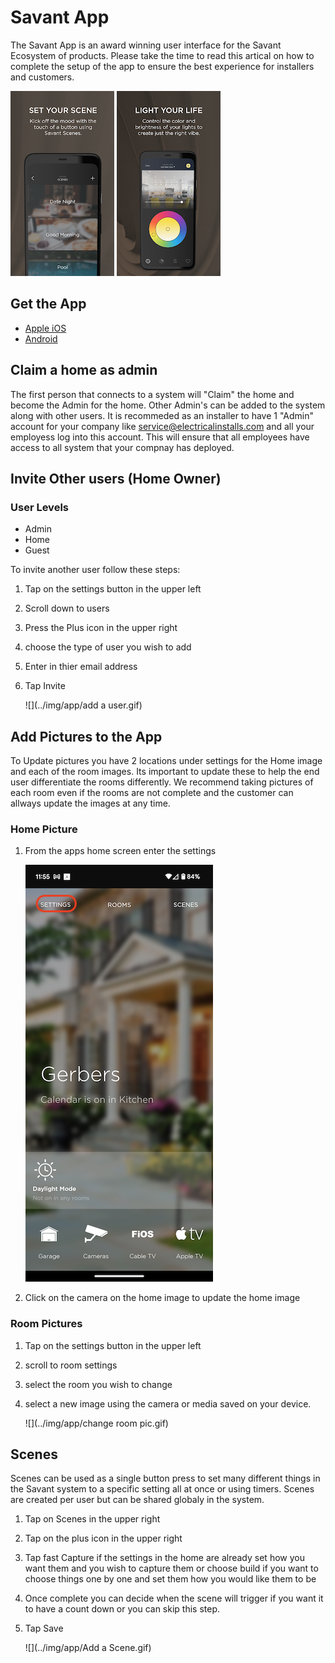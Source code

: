 # Savant App
The Savant App is an award winning user interface for the Savant Ecosystem of products.  Please take the time to read this artical on how to complete the setup of the app to ensure the best experience for installers and customers.

![](../img/proapp1.png)  ![](../img/proapp2.png)
## Get the App
* [Apple iOS](https://apps.apple.com/us/app/savant/id1095325838)
* [Android](https://play.google.com/store/apps/details?id=com.savantsystems.controlapp.pro&hl=en_US)
## Claim a home as admin
The first person that connects to a system will "Claim" the home and become the Admin for the home.  Other Admin's can be added to the system along with other users.  It is recommeded as an installer to have 1 "Admin" account for your company like service@electricalinstalls.com and all your employess log into this account.  This will ensure that all employees have access to all system that your compnay has deployed.
## Invite Other users (Home Owner)
### User Levels
* Admin
* Home
* Guest

To invite another user follow these steps:

1. Tap on the settings button in the upper left
1. Scroll down to users
1. Press the Plus icon in the upper right
1. choose the type of user you wish to add
1. Enter in thier email address
1. Tap Invite

    ![](../img/app/add a user.gif)

## Add Pictures to the App
To Update pictures you have 2 locations under settings for the Home image and each of the room images.  Its important to update these to help the end user differentiate the rooms differently.  We recommend taking pictures of each room even if the rooms are not complete and the customer can allways update the images at any time.

### Home Picture
1. From the apps home screen enter the settings

    ![](../img/app/settings.png)

1. Click on the camera on the home image to update the home image
### Room Pictures
1. Tap on the settings button in the upper left
1. scroll to room settings
1. select the room you wish to change
1. select a new image using the camera or media saved on your device.

    ![](../img/app/change room pic.gif)
## Scenes
Scenes can be used as a single button press to set many different things in the Savant system to a specific setting all at once or using timers.  Scenes are created per user but can be shared globaly in the system.

1. Tap on Scenes in the upper right
1. Tap on the plus icon in the upper right
1. Tap fast Capture if the settings in the home are already set how you want them and you wish to capture them or choose build if you want to choose things one by one and set them how you would like them to be
1. Once complete you can decide when the scene will trigger if you want it to have a count down or you can skip this step.
1. Tap Save

    ![](../img/app/Add a Scene.gif)
